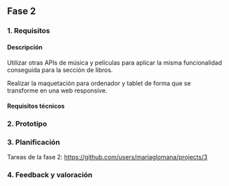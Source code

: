 ## Fase 2

### 1. Requisitos

#### Descripción

Utilizar otras APIs de música y películas para aplicar la misma funcionalidad conseguida para la sección de libros.

Realizar la maquetación para ordenador y tablet de forma que se transforme en una web responsive.

#### Requisitos técnicos

### 2. Prototipo

### 3. Planificación

Tareas de la fase 2:
https://github.com/users/mariaglomana/projects/3

### 4. Feedback y valoración
